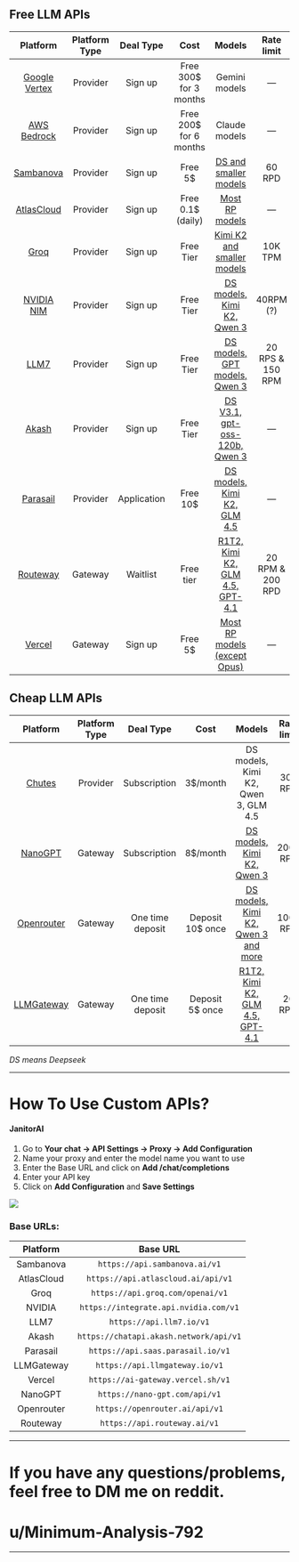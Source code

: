 ## Free LLM APIs
Platform | Platform Type | Deal Type | Cost | Models | Rate limit | Requirement/Cons | Guide |
:----: | :----: | :----: | :----: | :----: | :----: | :----: | :----: | 
[Google Vertex](https://cloud.google.com/vertex-ai) | Provider | Sign up | Free 300$ for 3 months | Gemini models | — | Phone number/Billing information required | — 
[AWS Bedrock](https://aws.amazon.com/) | Provider | Sign up | Free 200$ for 6 months | Claude models | — | Phone number/Billing information required | [Rentry](https://rentry.co/oo66akom) 
[Sambanova](https://sambanova.ai/) | Provider | Sign up | Free 5$ | [DS and smaller models](https://docs.sambanova.ai/docs/en/models/sambacloud-models) | 60 RPD | Phone number required | [Guide ↓](#how-to-use-custom-apis) 
[AtlasCloud](https://www.atlascloud.ai/) | Provider | Sign up | Free 0.1$ (daily) | [Most RP models](https://www.atlascloud.ai/models/list) | —  | — | [Guide ↓](#how-to-use-custom-apis) 
[Groq](https://groq.com/) | Provider | Sign up | Free Tier | [Kimi K2 and smaller models](https://console.groq.com/docs/rate-limits#rate-limits) | 10K TPM | Super low rate limits | [Guide ↓](#how-to-use-custom-apis) 
[NVIDIA NIM](https://build.nvidia.com/explore/discover) | Provider | Sign up | Free Tier | [DS models, Kimi K2, Qwen 3](https://build.nvidia.com/search/models?q=chat+OR+text-to-text) | 40RPM (?) | Phone number required/Queue system | [Reddit](https://reddit.com/r/SillyTavernAI/comments/1lxivmv/nvidia_nim_free_deepseek_r10528_and_more/)
[LLM7](https://llm7.io/) | Provider | Sign up | Free Tier | [DS models, GPT models, Qwen 3](https://api.llm7.io/v1/models) | 20 RPS & 150 RPM | Quantized (?) | [Guide ↓](#how-to-use-custom-apis)
[Akash](https://akash.network/) | Provider | Sign up | Free Tier | [DS V3.1, gpt-oss-120b, Qwen 3](https://chatapi.akash.network/documentation) | — | Billing information required | [Guide ↓](#how-to-use-custom-apis) 
[Parasail](https://www.parasail.io/) | Provider | Application | Free 10$ | [DS models, Kimi K2, GLM 4.5](https://www.saas.parasail.io/pricing) | — | Billing information required | No support on ST [Guide ↓](#how-to-use-custom-apis) 
[Routeway](https://routeway.ai/) | Gateway | Waitlist | Free tier | [R1T2, Kimi K2, GLM 4.5, GPT-4.1](https://routeway.ai/models) | 20 RPM & 200 RPD | Early development | [Guide ↓](#how-to-use-custom-apis) 
[Vercel](https://vercel.com) | Gateway | Sign up | Free 5$ | [Most RP models (except Opus)](https://vercel.com/ai-gateway/models) | — | Billing information required | [Guide ↓](#how-to-use-custom-apis) 

## Cheap LLM APIs
Platform | Platform Type | Deal Type | Cost | Models | Rate limit | Cons | Guide |
:----: | :----: | :----: | :----: | :----: | :----: | :----: | :----: | 
[Chutes](https://chutes.ai/) | Provider | Subscription | 3$/month | DS models, Kimi K2, Qwen 3, GLM 4.5 | 300 RPD | — | [Guide ↓](#how-to-use-custom-apis) 
[NanoGPT](https://nano-gpt.com) | Gateway | Subscription | 8$/month | [DS models, Kimi K2, Qwen 3](https://nano-gpt.com/subscription) | 2000 RPD | — | [Guide ↓](#how-to-use-custom-apis) 
[Openrouter](https://openrouter.ai/) | Gateway | One time deposit | Deposit 10$ once | [DS models, Kimi K2, Qwen 3 and more](https://openrouter.ai/models?max_price=0) | 1000 RPD | Rate limit errors | [Guide ↓](#how-to-use-custom-apis) 
[LLMGateway](https://llmgateway.io/) | Gateway | One time deposit | Deposit 5$ once | [R1T2, Kimi K2, GLM 4.5, GPT-4.1](https://llmgateway.io/models) | 20 RPM | Some providers are in early development | [Guide ↓](#how-to-use-custom-apis) 


*DS means Deepseek*

___

# How To Use Custom APIs? 

#### JanitorAI

1. Go to **Your chat → API Settings → Proxy → Add Configuration** 
2. Name your proxy and enter the model name you want to use 
3. Enter the Base URL and click on **Add /chat/completions**
4. Enter your API key
5. Click on **Add Configuration** and **Save Settings**

![](https://files.catbox.moe/ddz6eu.png)

### Base URLs: 

Platform | Base URL | 
:----: | :----: |
| Sambanova  | `https://api.sambanova.ai/v1` | 
| AtlasCloud  | `https://api.atlascloud.ai/api/v1`  |
| Groq  | `https://api.groq.com/openai/v1`  |
| NVIDIA  | `https://integrate.api.nvidia.com/v1` |
| LLM7  | `https://api.llm7.io/v1` |
| Akash | `https://chatapi.akash.network/api/v1` |
| Parasail | `https://api.saas.parasail.io/v1` | 
| LLMGateway  | `https://api.llmgateway.io/v1` |
| Vercel  | `https://ai-gateway.vercel.sh/v1`  |
| NanoGPT  | `https://nano-gpt.com/api/v1`  |
| Openrouter  | `https://openrouter.ai/api/v1`  |
| Routeway  | `https://api.routeway.ai/v1` |
___
# If you have any questions/problems, feel free to DM me on reddit.
# u/Minimum-Analysis-792
___
